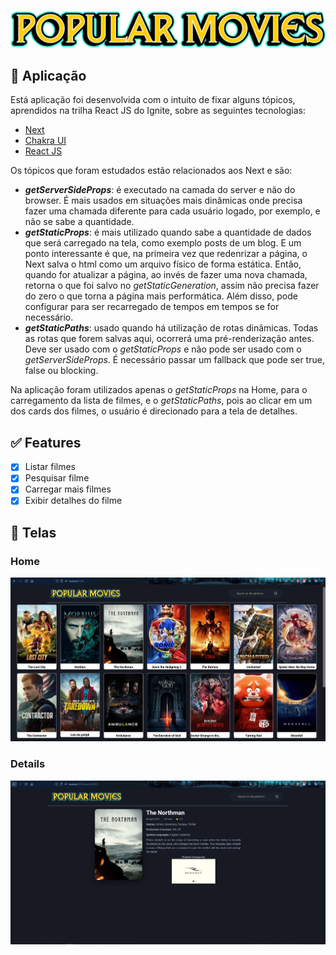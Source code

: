 <p align="center" width="100%">
  <img alt="ignit" src="public/images/logo2.png" />
</p>

## :sparkler: Aplicação

Está aplicação foi desenvolvida com o intuito de fixar alguns tópicos, aprendidos na trilha React JS do Ignite, sobre as seguintes tecnologias:

  - [Next](https://nextjs.org/)
  - [Chakra UI](https://chakra-ui.com/)
  - [React JS](https://pt-br.reactjs.org/)

Os tópicos que foram estudados estão relacionados aos Next e são:

  - **_getServerSideProps_**: é executado na camada do server e não do browser. É mais usados em situações mais dinâmicas onde precisa fazer uma chamada diferente para cada usuário logado, por exemplo, e não se sabe a quantidade.
  - **_getStaticProps_**: é mais utilizado quando sabe a quantidade de dados que será carregado na tela, como exemplo posts de um blog. E um ponto interessante é que, na primeira vez que redenrizar a página, o Next salva o html como um arquivo físico de forma estática. Então, quando for atualizar a página, ao invés de fazer uma nova chamada, retorna o que foi salvo no _getStaticGeneration_, assim não precisa fazer do zero o que torna a página mais performática. Além disso, pode configurar para ser recarregado de tempos em tempos se for necessário.
  - **_getStaticPaths_**: usado quando há utilização de rotas dinâmicas. Todas as rotas que forem salvas aqui, ocorrerá uma pré-renderização antes. Deve ser usado com o _getStaticProps_ e não pode ser usado com o _getServerSideProps_. É necessário passar um fallback que pode ser true, false ou blocking.

Na aplicação foram utilizados apenas o _getStaticProps_ na Home, para o carregamento da lista de filmes, e o _getStaticPaths_, pois ao clicar em um dos cards dos filmes, o usuário é direcionado para a tela de detalhes. 

## :white_check_mark: Features

  - [x] Listar filmes
  - [x] Pesquisar filme
  - [x] Carregar mais filmes
  - [x] Exibir detalhes do filme  

## :camera_flash: Telas

### Home
<img alt="ignit" src="screens/home.JPG" />

### Details
<img alt="ignit" src="screens/detail.JPG" />
